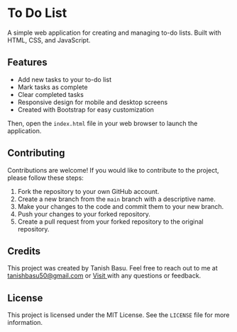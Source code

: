 # To Do List

A simple web application for creating and managing to-do lists. Built with HTML, CSS, and JavaScript.

## Features

- Add new tasks to your to-do list
- Mark tasks as complete
- Clear completed tasks
- Responsive design for mobile and desktop screens
- Created with Bootstrap for easy customization


Then, open the `index.html` file in your web browser to launch the application.

## Contributing

Contributions are welcome! If you would like to contribute to the project, please follow these steps:

1. Fork the repository to your own GitHub account.
2. Create a new branch from the `main` branch with a descriptive name.
3. Make your changes to the code and commit them to your new branch.
4. Push your changes to your forked repository.
5. Create a pull request from your forked repository to the original repository.

## Credits

This project was created by Tanish Basu. Feel free to reach out to me at tanishbasu50@gmail.com or <a href="https://tanish-basu-portfolio.netlify.app/">Visit </a> with any questions or feedback.

## License

This project is licensed under the MIT License. See the `LICENSE` file for more information.
